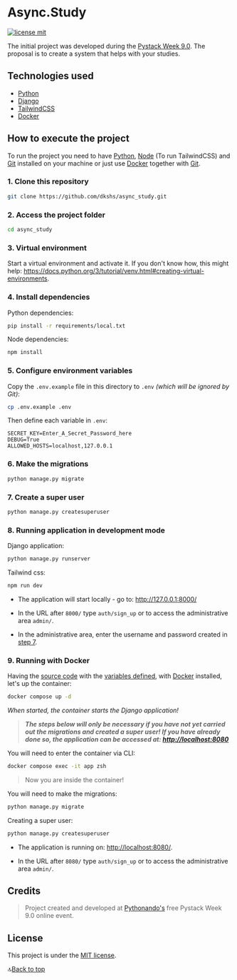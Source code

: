 # Async.Study

[![license mit](https://img.shields.io/badge/licence-MIT-blue)](../LICENSE)

The initial project was developed during the [Pystack Week 9.0](https://pythonando.com.br/).
The proposal is to create a system that helps with your studies.

## Technologies used

- [Python](https://www.python.org/)
- [Django](https://www.djangoproject.com/)
- [TailwindCSS](https://tailwindcss.com/)
- [Docker](https://www.docker.com/)

## How to execute the project

To run the project you need to have [Python](https://www.python.org/), [Node](https://nodejs.org/) (To run TailwindCSS) and [Git](https://git-scm.com) installed on your machine or just use [Docker](#9-running-with-docker) together with [Git](https://git-scm.com).

### 1. Clone this repository

```bash
git clone https://github.com/dkshs/async_study.git
```

### 2. Access the project folder

```bash
cd async_study
```

### 3. Virtual environment

Start a virtual environment and activate it. If you don't know how, this might help: <https://docs.python.org/3/tutorial/venv.html#creating-virtual-environments>.

### 4. Install dependencies

Python dependencies:

```bash
pip install -r requirements/local.txt
```

Node dependencies:

```bash
npm install
```

### 5. Configure environment variables

Copy the `.env.example` file in this directory to `.env` _(which will be ignored by Git)_:

```bash
cp .env.example .env
```

Then define each variable in `.env`:

```env
SECRET_KEY=Enter_A_Secret_Password_here
DEBUG=True
ALLOWED_HOSTS=localhost,127.0.0.1
```

### 6. Make the migrations

```bash
python manage.py migrate
```

### 7. Create a super user

```bash
python manage.py createsuperuser
```

### 8. Running application in development mode

Django application:

```bash
python manage.py runserver
```

Tailwind css:

```bash
npm run dev
```

- The application will start locally - go to: <http://127.0.0.1:8000/>

- In the URL after `8000/` type `auth/sign_up` or to access the administrative area `admin/`.

- In the administrative area, enter the username and password created in [step 7](#7-create-a-super-user).

### 9. Running with Docker

Having the [source code](#1-clone-this-repository) with the [variables defined](#5-configure-environment-variables), with [Docker](https://www.docker.com/) installed, let's up the container:

```bash
docker compose up -d
```

_When started, the container starts the Django application!_

> **_The steps below will only be necessary if you have not yet carried out the migrations and created a super user! If you have already done so, the application can be accessed at: <http://localhost:8080>_**

You will need to enter the container via CLI:

```bash
docker compose exec -it app zsh
```

> Now you are inside the container!

You will need to make the migrations:

```bash
python manage.py migrate
```

Creating a super user:

```bash
python manage.py createsuperuser
```

- The application is running on: <http://localhost:8080/>.

- In the URL after `8080/` type `auth/sign_up` or to access the administrative area `admin/`.

## Credits

> Project created and developed at [Pythonando's](https://github.com/Pythonando) free Pystack Week 9.0 online event.

## License

This project is under the [MIT license](/LICENSE).

🔝[Back to top](#asyncstudy)
